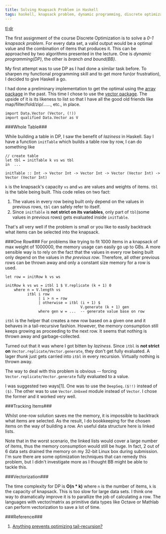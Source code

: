 ```yaml
---
title: Solving Knapsack Problem in Haskell
tags: haskell, knapsack problem, dynamic programming, discrete optimization, coursera
---
```


[tl;dr](http://stackoverflow.com/questions/17346161/anything-prevents-optimizing-tail-recursion)

The first assignment of the course Discrete Optimization is to solve a _0-1 
knapsack problem_. For every data set, a valid output would be a optimal value 
and the combination of items that produces it. This can be approached by 
two algorithms presented in the lecture. One is _dynamic programming(DP)_, the 
other is _branch and bound(BB)_.

My first attempt was to use DP as I had done a similar task before. To sharpen
my functional programming skill and to get more fun(or frustration), I decided
to give Haskell a go.

I had done a preliminary implementation to get the optimal using the [array
package](http://hackage.haskell.org/package/array) in the past. This time I chose to use 
the [vector package](http://hackage.haskell.org/package/vector). The upside of
it is its likeness to list so that I have all the good old friends like 
map/filter/fold/zip/......, etc., in place. 

    import Data.Vector (Vector, (!))
    import qualified Data.Vector as V


###Whole Table###

While building a table in DP, I saw the benefit of _laziness_ in Haskell. 
Say I have a function `initTable` which builds a table row by row, 
I can do something like

    // create table 
    let tbl = initTable k vs ws tbl
    in  ...

    initTable :: Int -> Vector Int -> Vector Int -> Vector (Vector Int) -> Vector (Vector Int)

`k` is the knapsack's capacity `vs` and `ws` are values and weights of items.
`tbl` is the table being built. This code relies on two fact:

1. The values in every row being built only depend on the values in previous 
rows, `tbl` can safely refer to itself. 
2. Since `initTable` is __not strict on its variables__, only part of
`tbl`(some values in previous rows) gets evaluated inside `initTable`. 


That's all very well if the problem is small or you like to easily backtrack
what items can be selected into the knapsack.


###One Row###
For problems like trying to fit 1000 items in a knapsack of max weight of 
1000000, the memory usage can easily go up to GBs. A more sensible way is to
rely on the fact that the values in every row being built only depend on the
values in _the previous row_. Therefore, all other previous rows can be thrown
away and only a constant size memory for a row is used. 

    let row = initRow k vs ws

    initRow k vs ws = itbl 1 $ V.replicate (k + 1) 0
        where n = V.length vs
              itbl i row
                   | i > n = row
                   | otherwise = itbl (i + 1) $
                                      V.generate (k + 1) gen
                   where gen w = ...  -- generate value base on row


`itbl` is the helper that creates a new row based on a given one and it behaves 
in a tail-recursive fashion. However, the memory consumption still keeps growing 
as proceeding to the next row. It seems that nothing is thrown away and
garbage-collected. 

Turned out that it was where I got bitten by _laziness_. Since `itbl` is __not
strict on__ `Vector.replicate/Vector.generate`, they don't get fully evaluated. 
A lager _thunk_ just gets carried into `itbl` in every recursion. Virtually nothing is thrown away.

The way to deal with this problem is obvious -- forcing 
`Vector.replicate/Vector.generate` fully evaluated to a value.

I was suggested two ways[1]. One was to use the `DeepSeq.($!!)` instead of `($)`.
The other was to use `Vector.Unbxed` module instead of `Vector`. I chose the
former and it worked very well. 


###Tracking Items###

Whilst one-row solution saves me the memory, it is impossible to backtrack what
items are selected. As the result, I do bookkeeping for the chosen items on the 
way of building a row. An useful data structure here is linked lists.

Note that in the worst scenario, the linked lists would cover a large
number of items, thus the memory consumption would still be huge. In fact, 2 
out of 6 data sets drained the memory on my 32-bit Linux box during submission. 
I'm sure there are some optimization techniques that can remedy this problem, 
but I didn't investigate more as I thought BB might be able to tackle this.


###Vectorization###

The time complexity for DP is __O(n * k)__ where `n` is the
number of items, `k` is the capacity of knapsack. This is too slow for large
data sets. I think one way to dramatically improve it is to parallize the job 
of calculating a row. The languages with vector/matrix as primitive data types 
like Octave or Mathlab can perform vectorization to save a lot of time.



###Reference###
1. [Anything prevents optimizing tail-recursion?](http://stackoverflow.com/questions/17346161/anything-prevents-optimizing-tail-recursion)






